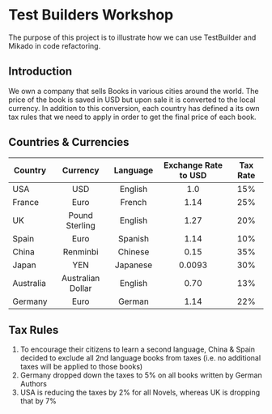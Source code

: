 # Test Builders Workshop 

The purpose of this project is to illustrate how we can use TestBuilder and Mikado in code refactoring. 

## Introduction 
We own a company that sells Books in various cities around the world. 
The price of the book is saved in USD but upon sale it is converted to the local currency.
In addition to this conversion, each country has defined a its own tax rules that we need to apply in order to get the final price of each book. 

## Countries & Currencies 

| Country       | Currency          | Language  | Exchange Rate to USD  | Tax Rate | 
| --------------|:-----------------:| :--------:| :--------------------:|:--------:|
| USA           | USD               | English   | 1.0                   | 15%      |
| France        | Euro              | French    | 1.14                  | 25%      |
| UK            | Pound Sterling    | English   | 1.27                  | 20%      |
| Spain         | Euro              | Spanish   | 1.14                  | 10%      |
| China         | Renminbi          | Chinese   | 0.15                  | 35%      |
| Japan         | YEN               | Japanese  | 0.0093                | 30%      |
| Australia     | Australian Dollar | English   | 0.70                  | 13%      |
| Germany       | Euro              | German    | 1.14                  | 22%      |


## Tax Rules
1. To encourage their citizens to learn a second language, China & Spain decided to exclude all 2nd language books from taxes (i.e. no additional taxes will be applied to those books)
2. Germany dropped down the taxes to 5% on all books written by German Authors 
3. USA is reducing the taxes by 2% for all Novels, whereas UK is dropping that by 7%
  